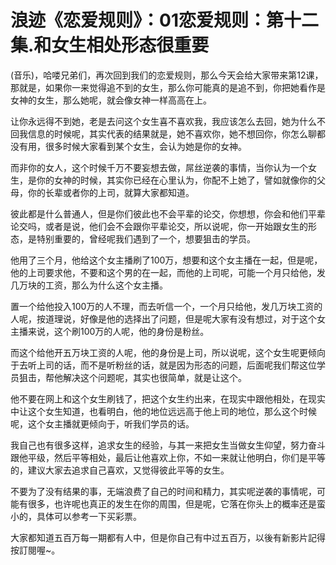 # 浪迹《恋爱规则》：01恋爱规则：第十二集.和女生相处形态很重要

(音乐)，哈喽兄弟们，再次回到我们的恋爱规则，那么今天会给大家带来第12课，那就是，如果你一来觉得追不到的女生，那么你可能真的是追不到，你把她看作是女神的女生，那么她呢，就会像女神一样高高在上。

让你永远得不到她，老是去问这个女生喜不喜欢我，我应该怎么去回，她为什么不回我信息的时候呢，其实代表的结果就是，她不喜欢你，她不想回你，你怎么聊都没有用，很多时候大家看到某个女生，会认为她是你的女神。

而非你的女人，这个时候千万不要妄想去做，屌丝逆袭的事情，当你认为一个女生，是你的女神的时候，其实你已经在心里认为，你配不上她了，譬如就像你的父母，你的长辈或者你的上司，就算大家都知道。

彼此都是什么普通人，但是你们彼此也不会平辈的论交，你想想，你会和他们平辈论交吗，或者是说，他们会不会跟你平辈论交，所以说呢，你一开始跟女生的形态，是特别重要的，曾经呢我们遇到了一个，想要狙击的学员。

他用了三个月，他给这个女主播刷了100万，想要和这个女主播在一起，但是呢，他的上司要求他，不要和这个男的在一起，而他的上司呢，可能一个月只给他，发几万块的工资，那么为什么这个女主播。

置一个给他投入100万的人不理，而去听信一个，一个月只给他，发几万块工资的人呢，按道理说，好像是他的选择出了问题，但是呢大家有没有想过，对于这个女主播来说，这个刷100万的人呢，他的身份是粉丝。

而这个给他开五万块工资的人呢，他的身份是上司，所以说呢，这个女生呢更倾向于去听上司的话，而不是听粉丝的话，就是因为形态的问题，后面呢我们帮这位学员狙击，帮他解决这个问题呢，其实也很简单，就是让这个。

他不要在网上和这个女生刷钱了，把这个女生约出来，在现实中跟他相处，在现实中让这个女生知道，也看明白，他的地位远远高于他上司的地位，那么这个时候呢，这个女主播就更倾向于，听我们学员的话。

我自己也有很多这样，追求女生的经验，与其一来把女生当做女生仰望，努力奋斗跟他平级，然后平等相处，最后让他喜欢上你，不如一来就让他明白，你们是平等的，建议大家去追求自己喜欢，又觉得彼此平等的女生。

不要为了没有结果的事，无端浪费了自己的时间和精力，其实呢逆袭的事情呢，可能有很多，也许呢也真正的发生在你的周围，但是呢，它落在你头上的概率还是蛮小的，具体可以参考一下买彩票。

大家都知道五百万每一期都有人中，但是你自己有中过五百万，以後有新影片記得按訂閱喔~。
